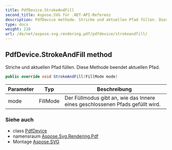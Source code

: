 ```yaml
---
title: PdfDevice.StrokeAndFill
second_title: Aspose.SVG für .NET-API-Referenz
description: PdfDevice methode. Striche und aktuellen Pfad füllen. Diese Methode beendet aktuellen Pfad.
type: docs
weight: 210
url: /de/net/aspose.svg.rendering.pdf/pdfdevice/strokeandfill/
---
```

## PdfDevice.StrokeAndFill method

Striche und aktuellen Pfad füllen. Diese Methode beendet aktuellen Pfad.

```csharp
public override void StrokeAndFill(FillMode mode)
```

| Parameter | Typ | Beschreibung |
| --- | --- | --- |
| mode | FillMode | Der Füllmodus gibt an, wie das Innere eines geschlossenen Pfads gefüllt wird. |

### Siehe auch

* class [PdfDevice](../)
* namensraum [Aspose.Svg.Rendering.Pdf](../../pdfdevice/)
* Montage [Aspose.SVG](../../../)


